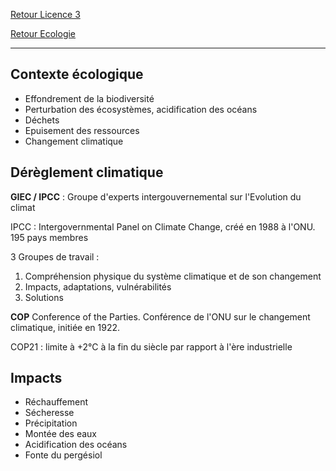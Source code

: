 [Retour Licence 3](https://mcheungsen.github.io/licence3/ "Licence 3")

[Retour Ecologie](index.md)

---

## Contexte écologique
- Effondrement de la biodiversité
- Perturbation des écosystèmes, acidification des océans
- Déchets
- Epuisement des ressources
- Changement climatique

## Dérèglement climatique
**GIEC / IPCC** : Groupe d'experts intergouvernemental sur l'Evolution du climat

IPCC : Intergovernmental Panel on Climate Change, créé en 1988 à l'ONU. 195 pays membres

3 Groupes de travail :
1. Compréhension physique du système climatique et de son changement
2. Impacts, adaptations, vulnérabilités
3. Solutions

**COP** Conference of the Parties. Conférence de l'ONU sur le changement climatique, initiée en 1922.

COP21 : limite à +2°C à la fin du siècle par rapport à l'ère industrielle

## Impacts

- Réchauffement
- Sécheresse
- Précipitation
- Montée des eaux
- Acidification des océans
- Fonte du pergésiol